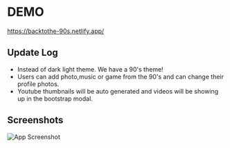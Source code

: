 
# DEMO

https://backtothe-90s.netlify.app/



## Update Log

- Instead of dark light theme. We have a 90's theme! 
- Users can add photo,music or game from the 90's and can change their profile photos. 
- Youtube thumbnails will be auto generated and videos will be showing up in the bootstrap modal.


## Screenshots

![App Screenshot](https://user-images.githubusercontent.com/99619400/155811273-ddc59a35-3475-41e1-979d-ed128c6ab1ee.gif)


